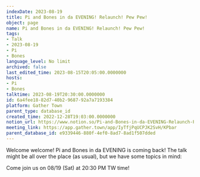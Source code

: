 ```yaml
---
indexDate: 2023-08-19
title: Pi and Bones in da EVENING! Relaunch! Pew Pew!
object: page
name: Pi and Bones in da EVENING! Relaunch! Pew Pew!
tags:
- Talk
- 2023-08-19
- Pi
- Bones
language_level: No limit
archived: false
last_edited_time: 2023-08-15T20:05:00.0000000
hosts:
- Pi
- Bones
talktime: 2023-08-19T20:30:00.0000000
id: 6a4fee18-82d7-40b2-9687-92a7a7193384
platform: Gather Town
parent_type: database_id
created_time: 2022-12-28T19:03:00.0000000
notion_url: https://www.notion.so/Pi-and-Bones-in-da-EVENING-Relaunch-Pew-Pew-6a4fee1882d740b2968792a7a7193384
meeting_link: https://app.gather.town/app/IyTfjPqUCPJK2SvH/KPbar
parent_database_id: e9339446-880f-4ef0-8ad7-8ad1f507dded
---
```


Welcome welcome! Pi and Bones in da EVENING is coming back! 
The talk might be all over the place (as usual), but we have some topics in mind:


   
   
   

Come join us on 08/19 (Sat) at 20:30 PM TW time!























